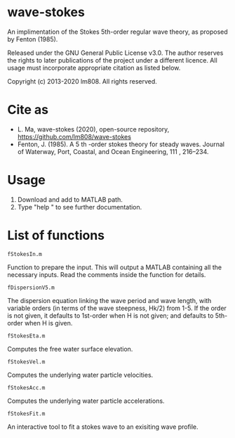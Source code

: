 # wave-stokes

An implimentation of the Stokes 5th-order regular wave theory, as proposed by Fenton (1985).

Released under the GNU General Public License v3.0. The author reserves the rights to later publications of the project under a different licence. All usage must incorporate appropriate citation as listed below.

Copyright (c) 2013-2020 lm808. All rights reserved.

# Cite as

* L. Ma, wave-stokes (2020), open-source repository, https://github.com/lm808/wave-stokes
* Fenton, J. (1985). A 5 th -order stokes theory for steady waves. Journal of Waterway, Port, Coastal, and Ocean Engineering, 111 , 216–234.

# Usage

1. Download and add to MATLAB path.
2. Type "help <function name>" to see further documentation.

# List of functions

`fStokesIn.m`

Function to prepare the input. This will output a MATLAB containing all the necessary inputs. Read the comments inside the function for details.

`fDispersionV5.m`

The dispersion equation linking the wave period and wave length, with variable orders (in terms of the wave steepness, Hk/2) from 1-5. If the order is not given, it defaults to 1st-order when H is not given; and defaults to 5th-order when H is given.

`fStokesEta.m`

Computes the free water surface elevation.

`fStokesVel.m`

Computes the underlying water particle velocities.

`fStokesAcc.m`

Computes the underlying water particle accelerations.

`fStokesFit.m`

An interactive tool to fit a stokes wave to an exisiting wave profile.
